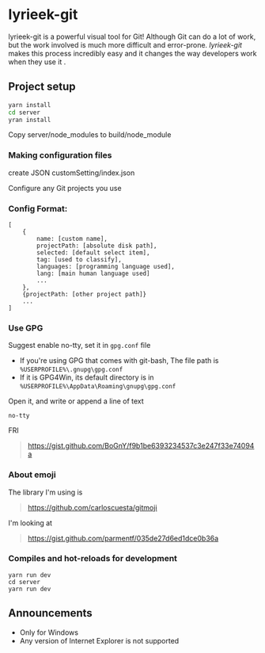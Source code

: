 # lyrieek-git

lyrieek-git is a powerful visual tool for Git! Although Git can do a lot of work, but the work involved is much more difficult and error-prone. *lyrieek-git* makes this process incredibly easy and it changes the way developers work when they use it .

## Project setup
``` bash
yarn install
cd server
yran install
```
Copy server/node_modules to build/node_module

### Making configuration files
create JSON customSetting/index.json

Configure any Git projects you use

### Config Format:
```
[
    {
        name: [custom name],
        projectPath: [absolute disk path],
        selected: [default select item],
        tag: [used to classify],
        languages: [programming language used],
        lang: [main human language used]
        ...
    },
    {projectPath: [other project path]}
    ...
]
```

### Use GPG
Suggest enable no-tty, set it in `gpg.conf` file

- If you're using GPG that comes with git-bash, The file path is `%USERPROFILE%\.gnupg\gpg.conf`
- If it is GPG4Win, its default directory is in `%USERPROFILE%\AppData\Roaming\gnupg\gpg.conf`

Open it, and write or append a line of text
```
no-tty
```

FRI
> https://gist.github.com/BoGnY/f9b1be6393234537c3e247f33e74094a

### About emoji

The library I'm using is
> https://github.com/carloscuesta/gitmoji

I'm looking at
> https://gist.github.com/parmentf/035de27d6ed1dce0b36a

### Compiles and hot-reloads for development
```
yarn run dev
cd server
yarn run dev
```

## Announcements
- Only for Windows
- Any version of Internet Explorer is not supported
